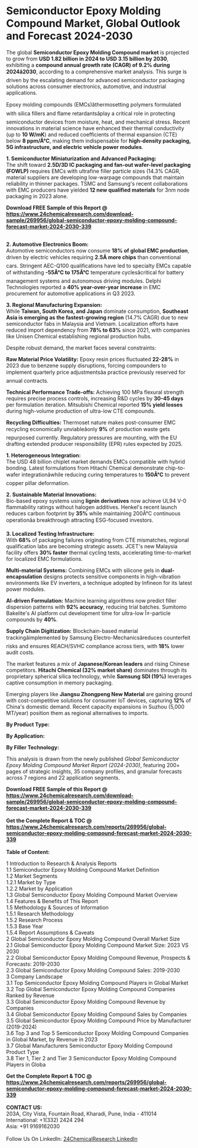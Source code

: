 <h1>Semiconductor Epoxy Molding Compound Market, Global Outlook and Forecast 2024-2030</h1><p>The global <strong>Semiconductor Epoxy Molding Compound market</strong> is projected to grow from <strong>USD 1.82 billion in 2024 to USD 3.15 billion by 2030</strong>, exhibiting a <strong>compound annual growth rate (CAGR) of 9.2% during 2024â2030</strong>, according to a comprehensive market analysis. This surge is driven by the escalating demand for advanced semiconductor packaging solutions across consumer electronics, automotive, and industrial applications.</p><p>Epoxy molding compounds (EMCs)âthermosetting polymers formulated with silica fillers and flame retardantsâplay a critical role in protecting semiconductor devices from moisture, heat, and mechanical stress. Recent innovations in material science have enhanced their thermal conductivity (up to <strong>10 W/mK</strong>) and reduced coefficients of thermal expansion (CTE) below <strong>8 ppm/Â°C</strong>, making them indispensable for <strong>high-density packaging, 5G infrastructure, and electric vehicle power modules</strong>.</p><p><strong>1. Semiconductor Miniaturization and Advanced Packaging:</strong><br>
The shift toward <strong>2.5D/3D IC packaging and fan-out wafer-level packaging (FOWLP)</strong> requires EMCs with ultrafine filler particle sizes (14.3% CAGR, material suppliers are developing low-warpage compounds that maintain reliability in thinner packages. TSMC and Samsung's recent collaborations with EMC producers have yielded <strong>12 new qualified materials</strong> for 3nm node packaging in 2023 alone.</p><div><b>Download FREE Sample of this Report @ 
            <a href="https://www.24chemicalresearch.com/download-sample/269956/global-semiconductor-epoxy-molding-compound-forecast-market-2024-2030-339">
            https://www.24chemicalresearch.com/download-sample/269956/global-semiconductor-epoxy-molding-compound-forecast-market-2024-2030-339</a></b></div><br><p><strong>2. Automotive Electronics Boom:</strong><br>
Automotive semiconductors now consume <strong>18% of global EMC production</strong>, driven by electric vehicles requiring <strong>2.5Ã more chips</strong> than conventional cars. Stringent AEC-Q100 qualifications have led to specialty EMCs capable of withstanding <strong>-55Â°C to 175Â°C</strong> temperature cyclesâcritical for battery management systems and autonomous driving modules. Delphi Technologies reported a <strong>40% year-over-year increase</strong> in EMC procurement for automotive applications in Q3 2023.</p><p><strong>3. Regional Manufacturing Expansion:</strong><br>
While <strong>Taiwan, South Korea, and Japan</strong> dominate consumption, <strong>Southeast Asia is emerging as the fastest-growing region</strong> (14.7% CAGR) due to new semiconductor fabs in Malaysia and Vietnam. Localization efforts have reduced import dependency from <strong>78% to 63%</strong> since 2021, with companies like Unisen Chemical establishing regional production hubs.</p><p>Despite robust demand, the market faces several constraints:</p><p><strong>Raw Material Price Volatility:</strong> Epoxy resin prices fluctuated <strong>22-28%</strong> in 2023 due to benzene supply disruptions, forcing compounders to implement quarterly price adjustmentsâa practice previously reserved for annual contracts.</p><p><strong>Technical Performance Trade-offs:</strong> Achieving 100 MPa flexural strength requires precise process controls, increasing R&amp;D cycles by <strong>30-45 days</strong> per formulation iteration. Mitsubishi Chemical reported <strong>15% yield losses</strong> during high-volume production of ultra-low CTE compounds.</p><p><strong>Recycling Difficulties:</strong> Thermoset nature makes post-consumer EMC recycling economically unviableâonly <strong>9%</strong> of production waste gets repurposed currently. Regulatory pressures are mounting, with the EU drafting extended producer responsibility (EPR) rules expected by 2025.</p><p><strong>1. Heterogeneous Integration:</strong><br>
The USD 48 billion chiplet market demands EMCs compatible with hybrid bonding. Latest formulations from Hitachi Chemical demonstrate chip-to-wafer integrationâwhile reducing curing temperatures to <strong>150Â°C</strong> to prevent copper pillar deformation.</p><p><strong>2. Sustainable Material Innovations:</strong><br>
Bio-based epoxy systems using <strong>lignin derivatives</strong> now achieve UL94 V-0 flammability ratings without halogen additives. Henkel's recent launch reduces carbon footprint by <strong>35%</strong> while maintaining 200Â°C continuous operationâa breakthrough attracting ESG-focused investors.</p><p><strong>3. Localized Testing Infrastructure:</strong><br>
With <strong>68%</strong> of packaging failures originating from CTE mismatches, regional qualification labs are becoming strategic assets. JCET's new Malaysia facility offers <strong>30% faster</strong> thermal cycling tests, accelerating time-to-market for localized EMC formulations.</p><p><strong>Multi-material Systems:</strong> Combining EMCs with silicone gels in <strong>dual-encapsulation</strong> designs protects sensitive components in high-vibration environments like EV inverters, a technique adopted by Infineon for its latest power modules.</p><p><strong>AI-driven Formulation:</strong> Machine learning algorithms now predict filler dispersion patterns with <strong>92% accuracy</strong>, reducing trial batches. Sumitomo Bakelite's AI platform cut development time for ultra-low Î±-particle compounds by <strong>40%</strong>.</p><p><strong>Supply Chain Digitization:</strong> Blockchain-based material trackingâimplemented by Samsung Electro-Mechanicsâreduces counterfeit risks and ensures REACH/SVHC compliance across tiers, with <strong>18%</strong> lower audit costs.</p><p>The market features a mix of <strong>Japanese/Korean leaders</strong> and rising Chinese competitors. <strong>Hitachi Chemical (32% market share)</strong> dominates through its proprietary spherical silica technology, while <strong>Samsung SDI (19%)</strong> leverages captive consumption in memory packaging.</p><p>Emerging players like <strong>Jiangsu Zhongpeng New Material</strong> are gaining ground with cost-competitive solutions for consumer IoT devices, capturing <strong>12%</strong> of China's domestic demand. Recent capacity expansions in Suzhou (5,000 MT/year) position them as regional alternatives to imports.</p><p><strong>By Product Type:</strong></p><p><strong>By Application:</strong></p><p><strong>By Filler Technology:</strong></p><p>This analysis is drawn from the newly published <em>Global Semiconductor Epoxy Molding Compound Market Report (2024-2030)</em>, featuring 200+ pages of strategic insights, 35 company profiles, and granular forecasts across 7 regions and 22 application segments.</p><div><b>Download FREE Sample of this Report @ 
            <a href="https://www.24chemicalresearch.com/download-sample/269956/global-semiconductor-epoxy-molding-compound-forecast-market-2024-2030-339">
            https://www.24chemicalresearch.com/download-sample/269956/global-semiconductor-epoxy-molding-compound-forecast-market-2024-2030-339</a></b></div><br><div><b>Get the Complete Report & TOC @ 
            <a href="https://www.24chemicalresearch.com/reports/269956/global-semiconductor-epoxy-molding-compound-forecast-market-2024-2030-339">
            https://www.24chemicalresearch.com/reports/269956/global-semiconductor-epoxy-molding-compound-forecast-market-2024-2030-339</a></b></div><br>
            <b>Table of Content:</b><p>1 Introduction to Research & Analysis Reports<br />
    1.1 Semiconductor Epoxy Molding Compound Market Definition<br />
    1.2 Market Segments<br />
        1.2.1 Market by Type<br />
        1.2.2 Market by Application<br />
    1.3 Global Semiconductor Epoxy Molding Compound Market Overview<br />
    1.4 Features & Benefits of This Report<br />
    1.5 Methodology & Sources of Information<br />
        1.5.1 Research Methodology<br />
        1.5.2 Research Process<br />
        1.5.3 Base Year<br />
        1.5.4 Report Assumptions & Caveats<br />
2 Global Semiconductor Epoxy Molding Compound Overall Market Size<br />
    2.1 Global Semiconductor Epoxy Molding Compound Market Size: 2023 VS 2030<br />
    2.2 Global Semiconductor Epoxy Molding Compound Revenue, Prospects & Forecasts: 2019-2030<br />
    2.3 Global Semiconductor Epoxy Molding Compound Sales: 2019-2030<br />
3 Company Landscape<br />
    3.1 Top Semiconductor Epoxy Molding Compound Players in Global Market<br />
    3.2 Top Global Semiconductor Epoxy Molding Compound Companies Ranked by Revenue<br />
    3.3 Global Semiconductor Epoxy Molding Compound Revenue by Companies<br />
    3.4 Global Semiconductor Epoxy Molding Compound Sales by Companies<br />
    3.5 Global Semiconductor Epoxy Molding Compound Price by Manufacturer (2019-2024)<br />
    3.6 Top 3 and Top 5 Semiconductor Epoxy Molding Compound Companies in Global Market, by Revenue in 2023<br />
    3.7 Global Manufacturers Semiconductor Epoxy Molding Compound Product Type<br />
    3.8 Tier 1, Tier 2 and Tier 3 Semiconductor Epoxy Molding Compound Players in Globa</p><div><b>Get the Complete Report & TOC @ 
            <a href="https://www.24chemicalresearch.com/reports/269956/global-semiconductor-epoxy-molding-compound-forecast-market-2024-2030-339">
            https://www.24chemicalresearch.com/reports/269956/global-semiconductor-epoxy-molding-compound-forecast-market-2024-2030-339</a></b></div><br><b>CONTACT US:</b><br>
            203A, City Vista, Fountain Road, Kharadi, Pune, India - 411014<br>
            International: +1(332) 2424 294<br>
            Asia: +91 9169162030 <br><br>
            Follow Us On LinkedIn: <a href="https://www.linkedin.com/company/24chemicalresearch/">24ChemicalResearch LinkedIn</a>